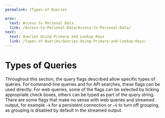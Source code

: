 ```yaml
---
permalink: /Types-of-Queries

prev:
  text: Access to Personal Data
  link: /Access-to-Personal-Data/Access-to-Personal-Data/
next:
  text: Queries Using Primary and Lookup Keys
  link: /Types-of-Queries/Queries-Using-Primary-and-Lookup-Keys/
---
```


# Types of Queries

Throughout this section, the query flags described allow specific types of queries. For command-line queries and for API searches, these flags can be used directly. For web queries, some of the flags can be selected by ticking appropriate check boxes, others can be typed as part of the query string. There are some flags that make no sense with web queries and streamed output, for example `-k` for a persistent connection or `–G` to turn off grouping, as grouping is disabled by default in the streamed output.
